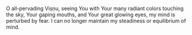 O all-pervading Viṣṇu, seeing You with Your many radiant colors touching the sky, Your gaping mouths, and Your great glowing eyes, my mind is perturbed by fear. I can no longer maintain my steadiness or equilibrium of mind.